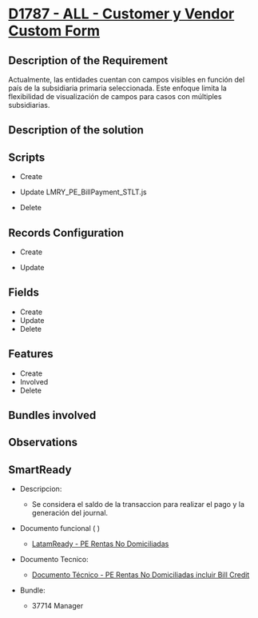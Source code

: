 # [D1787 - ALL - Customer y Vendor Custom Form](https://docs.google.com/document/d/17UtSvnAXrbnfb2Dp372LzOmM0PlsDdYCqbtZ536utw4/edit?tab=t.0#heading=h.37nr90gwl3v3)

## Description of the Requirement

Actualmente, las entidades cuentan con campos visibles en función del país de la subsidiaria primaria seleccionada. Este enfoque limita la flexibilidad de visualización de campos para casos con múltiples subsidiarias.




## Description of the solution


## Scripts
+ Create

+ Update
    LMRY_PE_BillPayment_STLT.js

+ Delete


## Records Configuration
+ Create


+ Update
    
## Fields
+ Create
+ Update 
+ Delete

## Features
+ Create
+ Involved
+ Delete

## Bundles involved


## Observations
 

## SmartReady

+ Descripcion:

    + Se considera el saldo de la transaccion para realizar el pago y la generación del journal.


+ Documento funcional ( )

    + [LatamReady - PE Rentas No Domiciliadas](https://docs.google.com/presentation/d/1ey6imOtrDRQAp8AKoln9LyV86CW0wRKz/edit#slide=id.g2d659a1587c_0_0)

+ Documento Tecnico:

    + [Documento Técnico - PE Rentas No Domiciliadas incluir Bill Credit](https://docs.google.com/document/d/1fJ8PHYwBPUpw6ort3cpPIGCNqw3zx-8XaS5HuZeZfhU/edit?tab=t.0)

+ Bundle:

    + 37714 Manager

























